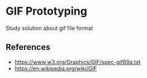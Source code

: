 # GIF Prototyping
Study solution about gif file format

## References

* https://www.w3.org/Graphics/GIF/spec-gif89a.txt
* https://en.wikipedia.org/wiki/GIF
